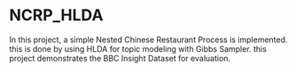 # NCRP_HLDA
In this project, a simple Nested Chinese Restaurant Process is implemented. this is done by using HLDA for topic modeling with Gibbs Sampler. this project demonstrates the BBC Insight Dataset for evaluation.
